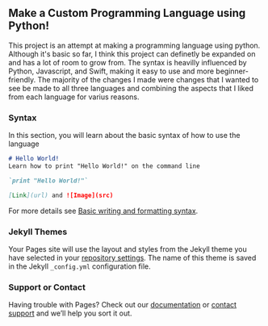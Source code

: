 ## Make a Custom Programming Language using Python!

This project is an attempt at making a programming language using python. Although it's basic so far, I think this project can definetly be expanded on and has a lot of room to grow from. The syntax is heavilly influenced by Python, Javascript, and Swift, making it easy to use and more beginner-friendly. The majority of the changes I made were changes that I wanted to see be made to all three languages and combining the aspects that I liked from each language for varius reasons.

### Syntax

In this section, you will learn about the basic syntax of how to use the language

```markdown
# Hello World!
Learn how to print "Hello World!" on the command line

`print "Hello World!"`

[Link](url) and ![Image](src)
```

For more details see [Basic writing and formatting syntax](https://docs.github.com/en/github/writing-on-github/getting-started-with-writing-and-formatting-on-github/basic-writing-and-formatting-syntax).

### Jekyll Themes

Your Pages site will use the layout and styles from the Jekyll theme you have selected in your [repository settings](https://github.com/SkiingIsFun123/Custom-Language/settings/pages). The name of this theme is saved in the Jekyll `_config.yml` configuration file.

### Support or Contact

Having trouble with Pages? Check out our [documentation](https://docs.github.com/categories/github-pages-basics/) or [contact support](https://support.github.com/contact) and we’ll help you sort it out.
